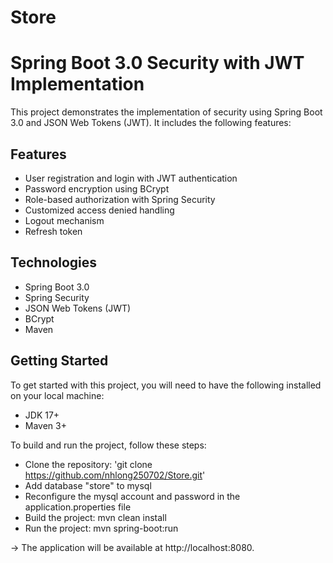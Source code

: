 # Store
# Spring Boot 3.0 Security with JWT Implementation
This project demonstrates the implementation of security using Spring Boot 3.0 and JSON Web Tokens (JWT). It includes the following features:

## Features
* User registration and login with JWT authentication
* Password encryption using BCrypt
* Role-based authorization with Spring Security
* Customized access denied handling
* Logout mechanism
* Refresh token

## Technologies
* Spring Boot 3.0
* Spring Security
* JSON Web Tokens (JWT)
* BCrypt
* Maven

## Getting Started
To get started with this project, you will need to have the following installed on your local machine:

* JDK 17+
* Maven 3+


To build and run the project, follow these steps:

* Clone the repository: 'git clone https://github.com/nhlong250702/Store.git'
* Add database "store" to mysql
* Reconfigure the mysql account and password in the application.properties file
* Build the project: mvn clean install
* Run the project: mvn spring-boot:run

-> The application will be available at http://localhost:8080.

